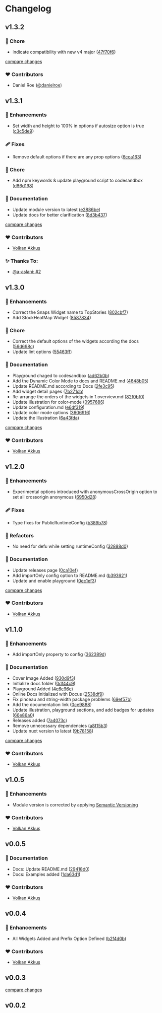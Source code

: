 # Changelog

## v1.3.2

### 🏡 Chore

- Indicate compatibility with new v4 major ([47f70f6](https://github.com/volkanakkus/nuxt-tradingview/commit/47f70f6))

[compare changes](https://github.com/volkanakkus/nuxt-tradingview/compare/v1.3.1...v1.3.2)

### ❤️ Contributors

- Daniel Roe ([@danielroe](https://github.com/volkanakkus/nuxt-tradingview/issues/6))

## v1.3.1

### 🚀 Enhancements

- Set width and height to 100% in options if autosize option is true ([c3c5de9](https://github.com/volkanakkus/nuxt-tradingview/commit/c3c5de9))

### 🩹 Fixes

- Remove default options if there are any prop options ([6cca163](https://github.com/volkanakkus/nuxt-tradingview/pull/3/commits/6cca16384d0a66f1cce02ef8dbadc348b83deeb9))

### 🏡 Chore

- Add npm keywords & update playground script to codesandbox ([d86d198](https://github.com/volkanakkus/nuxt-tradingview/commit/d86d198))


### 📖 Documentation

- Update module version to latest ([e2886be](https://github.com/volkanakkus/nuxt-tradingview/commit/e2886be))
- Update docs for better clarification ([8d3b437](https://github.com/volkanakkus/nuxt-tradingview/commit/8d3b437))

  
[compare changes](https://github.com/volkanakkus/nuxt-tradingview/compare/v1.3.0...v1.3.1)

### ❤️ Contributors

- [Volkan Akkuş](https://github.com/volkanakkus) 

### ✨ Thanks To:

- [@a-aslani: #2](https://github.com/volkanakkus/nuxt-tradingview/issues/2) 

## v1.3.0

### 🚀 Enhancements

- Correct the Snaps Widget name to TopStories ([802cbf7](https://github.com/volkanakkus/nuxt-tradingview/commit/802cbf7))
- Add StockHeatMap Widget ([8587834](https://github.com/volkanakkus/nuxt-tradingview/commit/8587834))

### 🏡 Chore

- Correct the default options of the widgets according the docs ([56d698c](https://github.com/volkanakkus/nuxt-tradingview/commit/56d698c))
- Update lint options ([55463ff](https://github.com/volkanakkus/nuxt-tradingview/commit/55463ff))

### 📖 Documentation

- Playground chaged to codesandbox ([ad62b0b](https://github.com/volkanakkus/nuxt-tradingview/commit/ad62b0b))
- Add the Dynamic Color Mode to docs and README.md ([4648b05](https://github.com/volkanakkus/nuxt-tradingview/commit/4648b05))
- Update README.md according to Docs ([2fe3c95](https://github.com/volkanakkus/nuxt-tradingview/commit/2fe3c95))
- Add widget detail pages ([7b271cb](https://github.com/volkanakkus/nuxt-tradingview/commit/7b271cb))
- Re-arrange the orders of the widgets in 1.overview.md ([82f0bf0](https://github.com/volkanakkus/nuxt-tradingview/commit/82f0bf0))
- Update illustration for color-mode ([0957686](https://github.com/volkanakkus/nuxt-tradingview/commit/0957686))
- Update configuration.md ([e6df319](https://github.com/volkanakkus/nuxt-tradingview/commit/e6df319))
- Update color mode options ([3606916](https://github.com/volkanakkus/nuxt-tradingview/commit/3606916))
- Update the Illustration ([6a43fda](https://github.com/volkanakkus/nuxt-tradingview/commit/6a43fda))

[compare changes](https://github.com/volkanakkus/nuxt-tradingview/compare/v1.2.0...v1.3.0)

### ❤️ Contributors

- [Volkan Akkuş](https://github.com/volkanakkus) 

## v1.2.0

### 🚀 Enhancements

- Experimental options introduced with anonymousCrossOrigin option to set all crossorigin anonymous ([6950d28](https://github.com/volkanakkus/nuxt-tradingview/commit/6950d28))

### 🩹 Fixes

- Type fixes for PublicRuntimeConfig ([b389b78](https://github.com/volkanakkus/nuxt-tradingview/commit/b389b78))

### 💅 Refactors

- No need for defu while setting runtimeConfig ([32888d0](https://github.com/volkanakkus/nuxt-tradingview/commit/32888d0))

### 📖 Documentation

- Update releases page ([0ca10ef](https://github.com/volkanakkus/nuxt-tradingview/commit/0ca10ef))
- Add importOnly config option to README.md ([b393621](https://github.com/volkanakkus/nuxt-tradingview/commit/b393621))
- Update and enable playground ([0ec1ef3](https://github.com/volkanakkus/nuxt-tradingview/commit/0ec1ef3))

[compare changes](https://github.com/volkanakkus/nuxt-tradingview/compare/v1.1.0...v1.2.0)

### ❤️ Contributors

- [Volkan Akkuş](https://github.com/volkanakkus) 

## v1.1.0

### 🚀 Enhancements

- Add importOnly property to config ([362389d](https://github.com/volkanakkus/nuxt-tradingview/commit/362389d))

### 📖 Documentation

- Cover Image Added ([930d9f3](https://github.com/volkanakkus/nuxt-tradingview/commit/930d9f3))
- Initialize docs folder ([0df44c9](https://github.com/volkanakkus/nuxt-tradingview/commit/0df44c9))
- Playground Added ([4e6c96e](https://github.com/volkanakkus/nuxt-tradingview/commit/4e6c96e))
- Online Docs Initialized with Docus ([2538df9](https://github.com/volkanakkus/nuxt-tradingview/commit/2538df9))
- Fix pinceau and string-width package problems ([69ef57b](https://github.com/volkanakkus/nuxt-tradingview/commit/69ef57b))
- Add the documentation link ([0ce9888](https://github.com/volkanakkus/nuxt-tradingview/commit/0ce9888))
- Update illustration, playground sections, and add badges for updates ([66e86a0](https://github.com/volkanakkus/nuxt-tradingview/commit/66e86a0))
- Releases added ([7a4073c](https://github.com/volkanakkus/nuxt-tradingview/commit/7a4073c))
- Remove unnecessary dependencies ([a8f15b3](https://github.com/volkanakkus/nuxt-tradingview/commit/a8f15b3))
- Update nuxt version to latest ([9b78158](https://github.com/volkanakkus/nuxt-tradingview/commit/9b78158))

[compare changes](https://github.com/volkanakkus/nuxt-tradingview/compare/v1.0.5...v1.1.0)

### ❤️ Contributors

- [Volkan Akkuş](https://github.com/volkanakkus) 

## v1.0.5

### 🚀 Enhancements

- Module version is corrected by applying [Semantic Versioning](https://semver.org/)

### ❤️ Contributors

- [Volkan Akkuş](https://github.com/volkanakkus) 

## v0.0.5

### 📖 Documentation

- Docs: Update README.md ([29418d0](https://github.com/volkanakkus/nuxt-tradingview/commit/29418d0))
- Docs: Examples added ([1da63d1](https://github.com/volkanakkus/nuxt-tradingview/commit/1da63d1))

### ❤️ Contributors

- [Volkan Akkuş](https://github.com/volkanakkus) 

## v0.0.4

### 🚀 Enhancements

- All Widgets Added and Prefix Option Defined ([b2f4d0b](https://github.com/volkanakkus/nuxt-trading/commit/b2f4d0b))

### ❤️ Contributors

- [Volkan Akkuş](https://github.com/volkanakkus) 

## v0.0.3

[compare changes](https://github.com/volkanakkus/nuxt-trading/compare/v0.0.2...v0.0.3)

## v0.0.2

